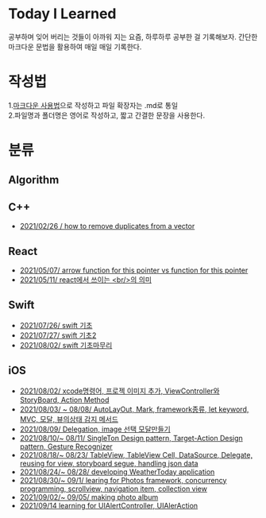 # Today I Learned

공부하며 잊어 버리는 것들이 아까워 지는 요즘, 하루하루 공부한 걸 기록해보자. 간단한 마크다운 문법을 활용하여 매일 매일 기록한다.

# 작성법

1.[마크다운 사용법](https://gist.github.com/ihoneymon/652be052a0727ad59601/)으로 작성하고 파일 확장자는 .md로 통일  
2.파일명과 폴더명은 영어로 작성하고, 짧고 간결한 문장을 사용한다.

# 분류

## Algorithm

## C++

- [2021/02/26 / how to remove duplicates from a vector](https://github.com/yudonlee/TIL/blob/main/C%2B%2B/2021_02_26.md "C++ STL")

## React

- [2021/05/07/ arrow function for this pointer vs function for this pointer](https://github.com/yudonlee/TIL/blob/main/React/2021_05_07.md "Arrow function this")
- [2021/05/11/ react에서 쓰이는 \<br/>의 의미](https://github.com/yudonlee/TIL/blob/main/React/2021_05_11.md "meaning of <br />")

## Swift

- [2021/07/26/ swift 기초](https://github.com/yudonlee/TIL/blob/main/Swift/2021_07_26.md "Basic for Swift")
- [2021/07/27/ swift 기초2](https://github.com/yudonlee/TIL/blob/main/Swift/2021_07_27.md "Basic for Swift")
- [2021/08/02/ swift 기초마무리](https://github.com/yudonlee/TIL/blob/main/Swift/2021_08_02.md "Basic for Swift")

## iOS

- [2021/08/02/ xcode명령어, 프로젝 이미지 추가, ViewController와 StoryBoard, Action Method](https://github.com/yudonlee/TIL/blob/main/iOS/2021_08_02.md "basic for iOS, make the music player app")
- [2021/08/03/ ~ 08/08/ AutoLayOut, Mark, framework종류, let keyword, MVC, 모달, 뷰의상태 감지 메서드](https://github.com/yudonlee/TIL/blob/main/iOS/2021_08_03%7E08.md "basic for iOS, make the music player app on ")
- [2021/08/09/ Delegation, image 선택 모달만들기](https://github.com/yudonlee/TIL/blob/main/iOS/2021_08_09.md "basic for iOS, make the music player app on ")
- [2021/08/10/~ 08/11/ SingleTon Design pattern, Target-Action Design pattern, Gesture Recognizer](https://github.com/yudonlee/TIL/blob/main/iOS/2021_08_10%7E11.md "2021/08/10 ~ 08/11")
- [2021/08/18/~ 08/23/ TableView, TableView Cell, DataSource, Delegate, reusing for view, storyboard segue, handling json data ](https://github.com/yudonlee/TIL/blob/main/iOS/2021_08_18%7E23.md "2021/08/18 ~ 08/23")
- [2021/08/24/~ 08/28/ developing WeatherToday application](https://github.com/yudonlee/TIL/blob/main/iOS/2021_08_24%7E28_WeatherTodayApp.md "2021/08/24 ~ 08/28 weatherToday application")
- [2021/08/30/~ 09/1/ learing for Photos framework, concurrency programming, scrollview, navigation item, collection view ](https://github.com/yudonlee/TIL/blob/main/iOS/2021_08_30%7E09_01.md "TIl for 2021-08-30 ~ 09- 01")
- [2021/09/02/~ 09/05/ making photo album](https://github.com/yudonlee/TIL/blob/main/iOS/2021_09_02%7E09_05.md "TIL for 09/02 ~ 09/05")
- [2021/09/14 learning for UIAlertController, UIAlerAction](https://github.com/yudonlee/TIL/blob/main/iOS/2021_09_14.md "TIL for 09/14")
